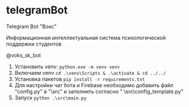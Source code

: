 # telegramBot

Telegram Bot "Вокс"

Информационная интеллектуальная система психологической поддержки студентов

@voks_sk_bot

1) Установить venv: `python.exe -m venv venv`
2) Включаем venv `cd .\venv\Scripts & .\activate & cd ../../`
3) Установка пакетов `pip install -r requirements.txt`
4) Для настройки чат бота и Firebase необходимо добавить файл "config.py" в "\src" и заполнить согласно "
   \src\config_template.py"
5) Запуск `python .\src\main.py`
